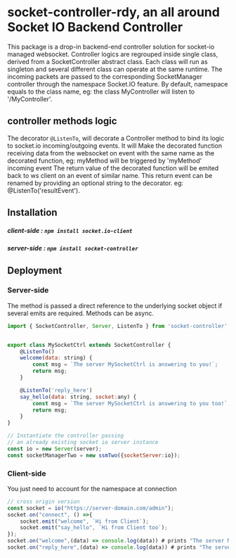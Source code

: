 # socket-controller-rdy, an all around Socket IO Backend Controller

This package is a drop-in backend-end controller solution for socket-io managed websocket.
Controller logics are regrouped inside single class, derived from a SocketController abstract class. Each class will run as singleton and several different class can operate at the same runtime. The incoming packets are passed to the corresponding SocketManager controller through the namespace Socket.IO feature. By default, namespace equals to the class name, eg: the class MyController will listen to '/MyController'.

## controller methods logic
The decorator `@ListenTo`, will decorate a Controller method to bind its logic to  socket.io incoming/outgoing events. It will Make the decorated function receiving data from the websocket on event with the same name as the decorated function, eg: myMethod will be triggered by 'myMethod' incoming event
The return value of the decorated function will be emited back to ws client on an event of similar name. This return event can be renamed by providing an optional string to the decorator. eg: \@ListenTo('resultEvent'). 

## Installation

##### client-side : `npm install socket.io-client`
##### server-side : `npm install socket-controller`

## Deployment

### Server-side
The method is passed a direct reference to the underlying socket object if several emits are required.
Methods can be async.
```js
import { SocketController, Server, ListenTo } from 'socket-controller';


export class MySocketCtrl extends SocketController {
    @ListenTo()
    welcome(data: string) {
        const msg = `The server MySocketCtrl is answering to you!`;
        return msg;
    }

    @ListenTo('reply_here')
    say_hello(data: string, socket:any) {      
        const msg = `The server MySocketCtrl is answering to you too!`;
        return msg;
    }
}

// Instantiate the controller passing
// an already existing socket io server instance
const io = new Server(server);
const socketManagerTwo = new ssmTwo({socketServer:io});

```

### Client-side
You just need to account for the namespace at connection
```js
// cross origin version
const socket = io("https://server-domain.com/admin");
socket.on("connect", () =>{ 
    socket.emit("welcome", `Hi from Client`);
    socket.emit("say_hello", `Hi from Client too`);
});
socket.on("welcome",(data) => console.log(data)) # prints "The server MySocketCtrl is answering to you!"
socket.on("reply_here",(data) => console.log(data)) # prints "The server MySocketCtrl is answering to you too!"
```

